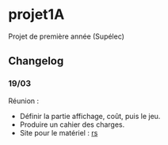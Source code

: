 # projet1A

Projet de première année (Supélec)

## Changelog

### 19/03

Réunion :

- Définir la partie affichage, coût, puis le jeu.
- Produire un cahier des charges.
- Site pour le matériel : [rs](https://fr.rs-online.com/)